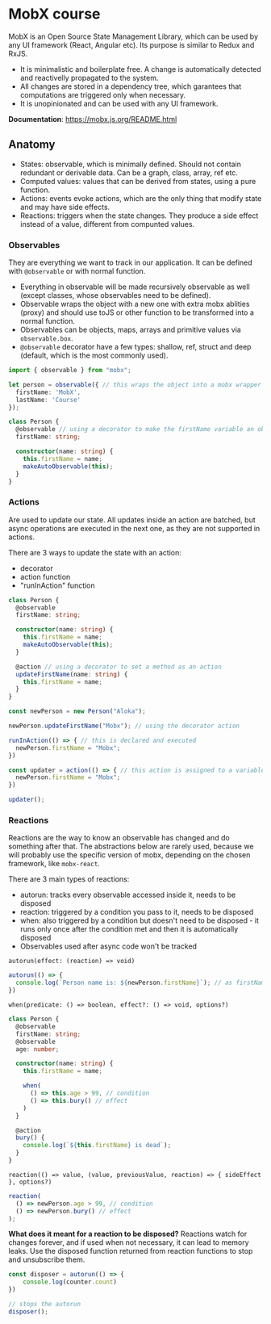 # MobX course

MobX is an Open Source State Management Library, which can be used by any UI framework (React, Angular etc). Its purpose is similar to Redux and RxJS.

- It is minimalistic and boilerplate free. A change is automatically detected and reactivelly propagated to the system.
- All changes are stored in a dependency tree, which garantees that computations are triggered only when necessary.
- It is unopinionated and can be used with any UI framework. 

**Documentation**: https://mobx.js.org/README.html

## Anatomy
- States: observable, which is minimally defined. Should not contain redundant or derivable data. Can be a graph, class, array, ref etc.
- Computed values: values that can be derived from states, using a pure function.
- Actions: events evoke actions, which are the only thing that modify state and may have side effects.
- Reactions: triggers when the state changes. They produce a side effect instead of a value, different from compunted values.

### Observables

They are everything we want to track in our application. It can be defined with `@observable` or with normal function.

- Everything in observable will be made recursively observable as well (except classes, whose observables need to be defined).
- Observable wraps the object with a new one with extra mobx ablities (proxy) and should use toJS or other function to be transformed into a normal function.
- Observables can be objects, maps, arrays and primitive values via `observable.box`.
- `@observable` decorator have a few types: shallow, ref, struct and deep (default, which is the most commonly used).

```typescript
import { observable } from "mobx";

let person = observable({ // this wraps the object into a mobx wrapper
  firstName: 'MobX',
  lastName: 'Course'
});

class Person {
  @observable // using a decorator to make the firstName variable an observable
  firstName: string;

  constructor(name: string) {
    this.firstName = name;
    makeAutoObservable(this);
  }
}
```

### Actions

Are used to update our state. All updates inside an action are batched, but async operations are executed in the next one, as they are not supported in actions.

There are 3 ways to update the state with an action:
- decorator
- action function
- "runInAction" function

```typescript
class Person {
  @observable
  firstName: string;

  constructor(name: string) {
    this.firstName = name;
    makeAutoObservable(this);
  }

  @action // using a decorator to set a method as an action
  updateFirstName(name: string) {
    this.firstName = name;
  }
}

const newPerson = new Person("Aloka");

newPerson.updateFirstName("Mobx"); // using the decorator action

runInAction(() => { // this is declared and executed
  newPerson.firstName = "Mobx";
})

const updater = action(() => { // this action is assigned to a variable which will be called later
  newPerson.firstName = "Mobx";
})

updater();
```

### Reactions

Reactions are the way to know an observable has changed and do something after that. The abstractions below are rarely used, because we will probably use the specific version of mobx, depending on the chosen framework, like `mobx-react`.

There are 3 main types of reactions:
- autorun: tracks every observable accessed inside it, needs to be disposed
- reaction: triggered by a condition you pass to it, needs to be disposed
- when: also triggered by a condition but doesn't need to be disposed - it runs only once after the condition met and then it is automatically disposed
- Observables used after async code won't be tracked

`autorun(effect: (reaction) => void)`
```ts
autorun(() => {
  console.log(`Person name is: ${newPerson.firstName}`); // as firstName is an observable, this will be triggered every time it changes
})
```

`when(predicate: () => boolean, effect?: () => void, options?)`
```ts
class Person {
  @observable
  firstName: string;
  @observable
  age: number;

  constructor(name: string) {
    this.firstName = name;

    when(
      () => this.age > 99, // condition
      () => this.bury() // effect
    )
  }

  @action
  bury() {
    console.log(`${this.firstName} is dead`);
  }
}
```

`reaction(() => value, (value, previousValue, reaction) => { sideEffect }, options?)`
```ts
reaction(
  () => newPerson.age > 99, // condition
  () => newPerson.bury() // effect
);
```

**What does it meant for a reaction to be disposed?**
Reactions watch for changes forever, and if used when not necessary, it can lead to memory leaks. Use the disposed function returned from reaction functions to stop and unsubscribe them.

```ts
const disposer = autorun(() => {
    console.log(counter.count)
})

// stops the autorun
disposer();
```

